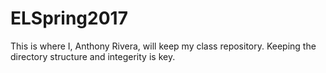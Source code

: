 # ELSpring2017
This is where I, Anthony Rivera, will keep my class repository. Keeping the directory structure and integerity is key.
